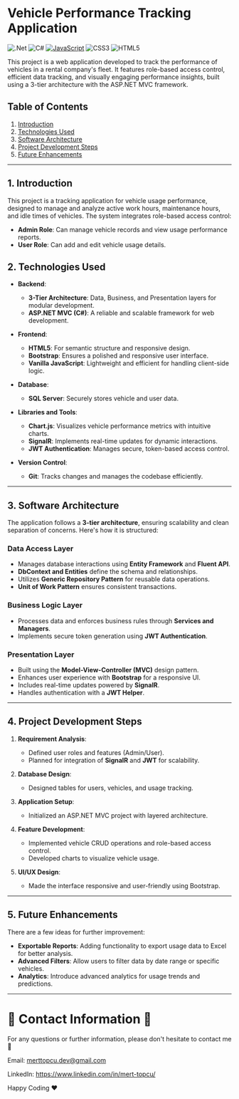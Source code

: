 # Vehicle Performance Tracking Application  

![.Net](https://img.shields.io/badge/.NET-5C2D91?style=for-the-badge&logo=.net&logoColor=white)
![C#](https://img.shields.io/badge/c%23-%23239120.svg?style=for-the-badge&logo=csharp&logoColor=white)
[![JavaScript](https://img.shields.io/badge/javascript-%23323330.svg?style=for-the-badge&logo=javascript&logoColor=%23F7DF1E)](https://www.javatpoint.com/what-is-vanilla-javascript)
![CSS3](https://img.shields.io/badge/css3-%231572B6.svg?style=for-the-badge&logo=css3&logoColor=white)
![HTML5](https://img.shields.io/badge/html5-%23E34F26.svg?style=for-the-badge&logo=html5&logoColor=white)

This project is a web application developed to track the performance of vehicles in a rental company's fleet. It features role-based access control, efficient data tracking, and visually engaging performance insights, built using a 3-tier architecture with the ASP.NET MVC framework.  

## Table of Contents  
1. [Introduction](#introduction)  
2. [Technologies Used](#technologies-used)  
3. [Software Architecture](#software-architecture)  
4. [Project Development Steps](#project-development-steps)  
5. [Future Enhancements](#future-enhancements)  

---

## 1. Introduction   

This project is a tracking application for vehicle usage performance, designed to manage and analyze active work hours, maintenance hours, and idle times of vehicles. The system integrates role-based access control:  
- **Admin Role**: Can manage vehicle records and view usage performance reports.  
- **User Role**: Can add and edit vehicle usage details.  

## 2. Technologies Used  

- **Backend**:  
   - **3-Tier Architecture**: Data, Business, and Presentation layers for modular development.  
   - **ASP.NET MVC (C#)**: A reliable and scalable framework for web development.  

- **Frontend**:  
   - **HTML5**: For semantic structure and responsive design.  
   - **Bootstrap**: Ensures a polished and responsive user interface.  
   - **Vanilla JavaScript**: Lightweight and efficient for handling client-side logic.  

- **Database**:  
   - **SQL Server**: Securely stores vehicle and user data.  

- **Libraries and Tools**:  
   - **Chart.js**: Visualizes vehicle performance metrics with intuitive charts.  
   - **SignalR**: Implements real-time updates for dynamic interactions.  
   - **JWT Authentication**: Manages secure, token-based access control.  

- **Version Control**:  
   - **Git**: Tracks changes and manages the codebase efficiently.  

---

## 3. Software Architecture  

The application follows a **3-tier architecture**, ensuring scalability and clean separation of concerns. Here's how it is structured:  

### **Data Access Layer**  
- Manages database interactions using **Entity Framework** and **Fluent API**.  
- **DbContext and Entities** define the schema and relationships.  
- Utilizes **Generic Repository Pattern** for reusable data operations.  
- **Unit of Work Pattern** ensures consistent transactions.  

### **Business Logic Layer**  
- Processes data and enforces business rules through **Services and Managers**.  
- Implements secure token generation using **JWT Authentication**.  

### **Presentation Layer**  
- Built using the **Model-View-Controller (MVC)** design pattern.  
- Enhances user experience with **Bootstrap** for a responsive UI.  
- Includes real-time updates powered by **SignalR**.  
- Handles authentication with a **JWT Helper**.  

---

## 4. Project Development Steps  

1. **Requirement Analysis**:  
   - Defined user roles and features (Admin/User).  
   - Planned for integration of **SignalR** and **JWT** for scalability.  

2. **Database Design**:  
   - Designed tables for users, vehicles, and usage tracking.  

3. **Application Setup**:  
   - Initialized an ASP.NET MVC project with layered architecture.  

4. **Feature Development**:  
   - Implemented vehicle CRUD operations and role-based access control.  
   - Developed charts to visualize vehicle usage.  

5. **UI/UX Design**:  
   - Made the interface responsive and user-friendly using Bootstrap.  

---

## 5. Future Enhancements  

There are a few ideas for further improvement:  
- **Exportable Reports**: Adding functionality to export usage data to Excel for better analysis.  
- **Advanced Filters**: Allow users to filter data by date range or specific vehicles.  
- **Analytics**: Introduce advanced analytics for usage trends and predictions.  

---

# :incoming_envelope: Contact Information :incoming_envelope:

For any questions or further information, please don't hesitate to contact me :pray:

Email: merttopcu.dev@gmail.com

LinkedIn: https://www.linkedin.com/in/mert-topcu/

Happy Coding ❤️
